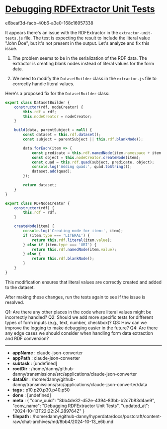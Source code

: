 # [Debugging RDFExtractor Unit Tests](https://claude.ai/chat/8bb4de32-d52e-4394-83bb-b2c7b83d4ae9)

e6beaf3d-facb-40b6-a3e0-168c16957338

 It appears there's an issue with the RDFExtractor in the `extractor-unit-tests.js` file. The test is expecting the result to include the literal value "John Doe", but it's not present in the output. Let's analyze and fix this issue.

1. The problem seems to be in the serialization of the RDF data. The extractor is creating blank nodes instead of literal values for the form data.

2. We need to modify the `DatasetBuilder` class in the `extractor.js` file to correctly handle literal values.

Here's a proposed fix for the `DatasetBuilder` class:

```javascript
export class DatasetBuilder {
    constructor(rdf, nodeCreator) {
        this.rdf = rdf;
        this.nodeCreator = nodeCreator;
    }

    build(data, parentSubject = null) {
        const dataset = this.rdf.dataset();
        const subject = parentSubject || this.rdf.blankNode();

        data.forEach(item => {
            const predicate = this.rdf.namedNode(item.namespace + item.term);
            const object = this.nodeCreator.createNode(item);
            const quad = this.rdf.quad(subject, predicate, object);
            console.log('Adding quad:', quad.toString());
            dataset.add(quad);
        });

        return dataset;
    }
}

export class RDFNodeCreator {
    constructor(rdf) {
        this.rdf = rdf;
    }

    createNode(item) {
        console.log('Creating node for item:', item);
        if (item.type === 'LITERAL') {
            return this.rdf.literal(item.value);
        } else if (item.type === 'URI') {
            return this.rdf.namedNode(item.value);
        } else {
            return this.rdf.blankNode();
        }
    }
}
```

This modification ensures that literal values are correctly created and added to the dataset.

After making these changes, run the tests again to see if the issue is resolved.

Q1: Are there any other places in the code where literal values might be incorrectly handled?
Q2: Should we add more specific tests for different types of form inputs (e.g., text, number, checkbox)?
Q3: How can we improve the logging to make debugging easier in the future?
Q4: Are there any edge cases we should consider when handling form data extraction and RDF conversion?

---

* **appName** : claude-json-converter
* **appPath** : claude-json-converter
* **subtask** : [undefined]
* **rootDir** : /home/danny/github-danny/transmissions/src/applications/claude-json-converter
* **dataDir** : /home/danny/github-danny/transmissions/src/applications/claude-json-converter/data
* **tags** : p10.p20.p30.p40.p50
* **done** : [undefined]
* **meta** : {
  "conv_uuid": "8bb4de32-d52e-4394-83bb-b2c7b83d4ae9",
  "conv_name": "Debugging RDFExtractor Unit Tests",
  "updated_at": "2024-10-13T22:22:24.289764Z"
}
* **filepath** : /home/danny/github-danny/hyperdata/docs/postcraft/content-raw/chat-archives/md/8bb4/2024-10-13_e6b.md